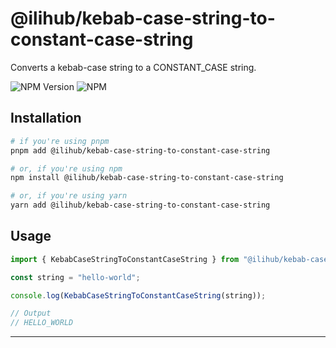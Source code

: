 # @ilihub/kebab-case-string-to-constant-case-string

Converts a kebab-case string to a CONSTANT_CASE string.

![NPM Version](https://img.shields.io/npm/v/%40ilihub%2Fkebab-case-string-to-constant-case-string?color=33cd56&logo=npm)
![NPM](https://img.shields.io/npm/l/%40ilihub%2Fkebab-case-string-to-constant-case-string)

## Installation

```bash
# if you're using pnpm
pnpm add @ilihub/kebab-case-string-to-constant-case-string

# or, if you're using npm
npm install @ilihub/kebab-case-string-to-constant-case-string

# or, if you're using yarn
yarn add @ilihub/kebab-case-string-to-constant-case-string
```

## Usage

```javascript
import { KebabCaseStringToConstantCaseString } from "@ilihub/kebab-case-string-to-constant-case-string";

const string = "hello-world";

console.log(KebabCaseStringToConstantCaseString(string));

// Output
// HELLO_WORLD
```

---
